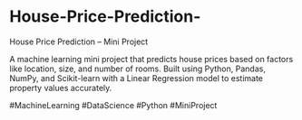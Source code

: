 # House-Price-Prediction-

House Price Prediction – Mini Project

A machine learning mini project that predicts house prices based on factors like location, size, and number of rooms. Built using Python, Pandas, NumPy, and Scikit-learn with a Linear Regression model to estimate property values accurately.

#MachineLearning #DataScience #Python #MiniProject
